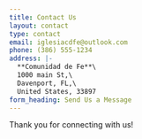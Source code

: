 ```yaml
---
title: Contact Us
layout: contact
type: contact
email: iglesiacdfe@outlook.com
phone: (386) 555-1234
address: |-
  **Comunidad de Fe**\
  1000 main St,\
  Davenport, FL,\
  United States, 33897
form_heading: Send Us a Message
---
```

 Thank you for connecting with us!
